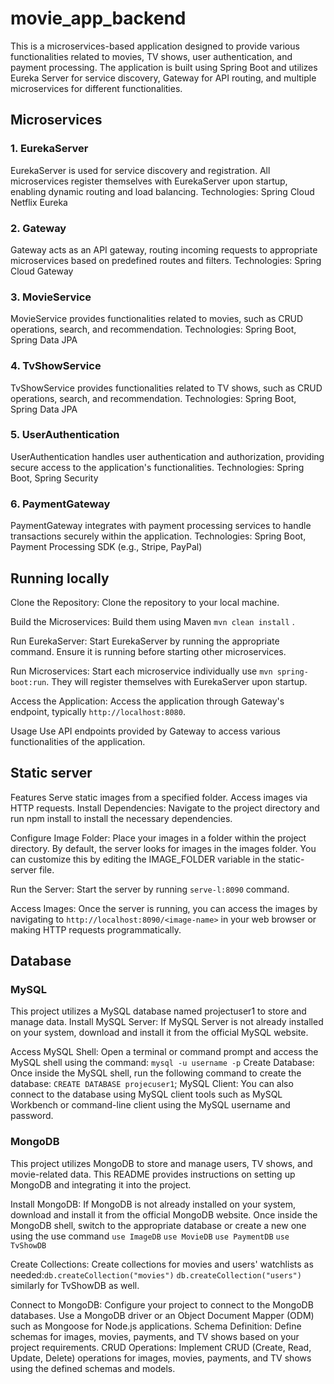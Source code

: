 # movie_app_backend
This is a microservices-based application designed to provide various functionalities related to movies, TV shows, user authentication, and payment processing. The application is built using Spring Boot and utilizes Eureka Server for service discovery, Gateway for API routing, and multiple microservices for different functionalities.

## Microservices
### 1. EurekaServer
EurekaServer is used for service discovery and registration. All microservices register themselves with EurekaServer upon startup, enabling dynamic routing and load balancing.
Technologies: Spring Cloud Netflix Eureka
### 2. Gateway
Gateway acts as an API gateway, routing incoming requests to appropriate microservices based on predefined routes and filters.
Technologies: Spring Cloud Gateway
### 3. MovieService
MovieService provides functionalities related to movies, such as CRUD operations, search, and recommendation.
Technologies: Spring Boot, Spring Data JPA
### 4. TvShowService
TvShowService provides functionalities related to TV shows, such as CRUD operations, search, and recommendation.
Technologies: Spring Boot, Spring Data JPA
### 5. UserAuthentication
UserAuthentication handles user authentication and authorization, providing secure access to the application's functionalities.
Technologies: Spring Boot, Spring Security
### 6. PaymentGateway
PaymentGateway integrates with payment processing services to handle transactions securely within the application.
Technologies: Spring Boot, Payment Processing SDK (e.g., Stripe, PayPal)

## Running locally
Clone the Repository: Clone the repository to your local machine.

Build the Microservices:  Build them using Maven `mvn clean install` .

Run EurekaServer: Start EurekaServer by running the appropriate command. Ensure it is running before starting other microservices.

Run Microservices: Start each microservice individually use `mvn spring-boot:run`. They will register themselves with EurekaServer upon startup.

Access the Application: Access the application through Gateway's endpoint, typically `http://localhost:8080`.

Usage
Use API endpoints provided by Gateway to access various functionalities of the application.

## Static server
Features
Serve static images from a specified folder.
Access images via HTTP requests.
Install Dependencies: Navigate to the project directory and run npm install to install the necessary dependencies.

Configure Image Folder: Place your images in a folder within the project directory. By default, the server looks for images in the images folder. You can customize this by editing the IMAGE_FOLDER variable in the static-server file.

Run the Server: Start the server by running `serve-l:8090` command.

Access Images: Once the server is running, you can access the images by navigating to `http://localhost:8090/<image-name>` in your web browser or making HTTP requests programmatically.

## Database
### MySQL
This project utilizes a MySQL database named projectuser1 to store and manage data. 
Install MySQL Server: If MySQL Server is not already installed on your system, download and install it from the official MySQL website.

Access MySQL Shell: Open a terminal or command prompt and access the MySQL shell using the command: `mysql -u username -p`
Create Database: Once inside the MySQL shell, run the following command to create the database: `CREATE DATABASE projecuser1`;
MySQL Client: You can also connect to the database using MySQL client tools such as MySQL Workbench or command-line client using the MySQL username and password.

### MongoDB
This project utilizes MongoDB to store and manage users, TV shows, and movie-related data. This README provides instructions on setting up MongoDB and integrating it into the project.

Install MongoDB: If MongoDB is not already installed on your system, download and install it from the official MongoDB website.
 Once inside the MongoDB shell, switch to the appropriate database or create a new one using the use command
`use ImageDB`
`use MovieDB`
`use PaymentDB`
`use TvShowDB`

Create Collections: Create collections for movies and users' watchlists as needed:`db.createCollection("movies")`
`db.createCollection("users")` similarly for TvShowDB as well.

Connect to MongoDB: Configure your project to connect to the MongoDB databases. Use a MongoDB driver or an Object Document Mapper (ODM) such as Mongoose for Node.js applications.
Schema Definition: Define schemas for images, movies, payments, and TV shows based on your project requirements. 
CRUD Operations: Implement CRUD (Create, Read, Update, Delete) operations for images, movies, payments, and TV shows using the defined schemas and models.




